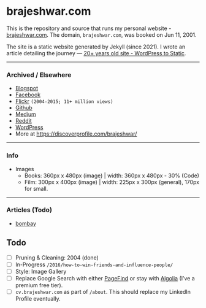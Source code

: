 # brajeshwar.com

This is the repository and source that runs my personal website - [brajeshwar.com](https://brajeshwar.com). The domain, `brajeshwar.com`, was booked on Jun 11, 2001.

The site is a static website generated by Jekyll (since 2021). I wrote an article detailing the journey — [20+ years old site - WordPress to Static](https://brajeshwar.com/2021/brajeshwar.com-2021/).

---
### Archived / Elsewhere

- [Blogspot](http://brajeshwar.blogspot.com)
- [Facebook](https://www.facebook.com/brajeshwar/)
- [Flickr](https://www.flickr.com/photos/brajeshwar/) `(2004-2015; 11+ million views)`
- [Github](http://github.com/brajeshwar)
- [Medium](https://medium.com/@brajeshwar)
- [Reddit](https://www.reddit.com/user/Brajeshwar/)
- [WordPress](https://profiles.wordpress.org/brajeshwar/)
- More at https://discoverprofile.com/brajeshwar/

---

### Info

- Images
	- Books:	360px x 480px (image) | width: 360px x 480px - 30% (Code)
	- Film:		300px x 400px (image) | width: 225px x 300px (general), 170px for small.

---

### Articles (Todo)

- [bombay](/2009/bombay/)

## Todo

- [ ] Pruning & Cleaning: 2004 (done)
- [ ] In-Progress `/2016/how-to-win-friends-and-influence-people/`
- [ ] Style: Image Gallery
- [ ] Replace Google Search with either [PageFind](https://pagefind.app) or stay with [Algolia](https://www.algolia.com) (I’ve a premium free tier).
- [ ] `cv.brajeshwar.com` as part of `/about`. This should replace my LinkedIn Profile eventually.